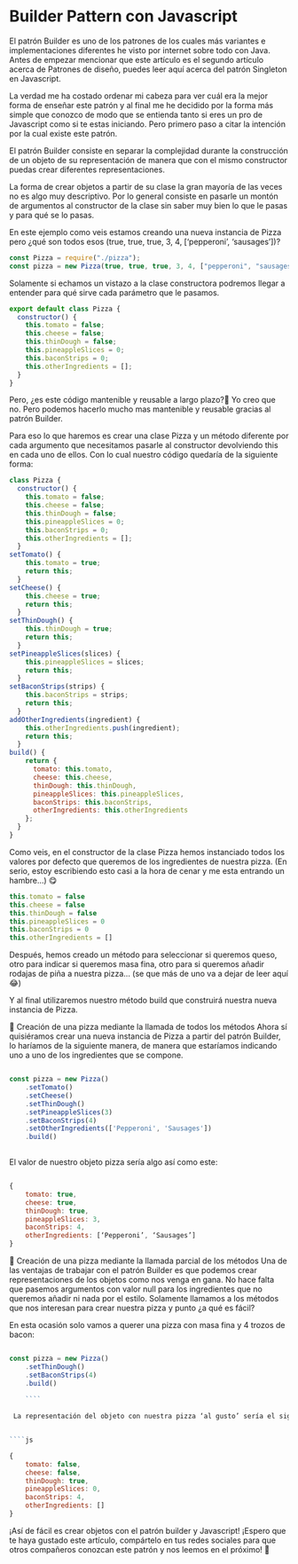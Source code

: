 # Builder Pattern con Javascript

El patrón Builder es uno de los patrones de los cuales más variantes e implementaciones diferentes he visto por internet sobre todo con Java. Antes de empezar mencionar que este artículo es el segundo artículo acerca de Patrones de diseño, puedes leer aquí acerca del patrón Singleton en Javascript.

La verdad me ha costado ordenar mi cabeza para ver cuál era la mejor forma de enseñar este patrón y al final me he decidido por la forma más simple que conozco de modo que se entienda tanto si eres un pro de Javascript como si te estas iniciando. Pero primero paso a citar la intención por la cual existe este patrón.

El patrón Builder consiste en separar la complejidad durante la construcción de un objeto de su representación de manera que con el mismo constructor puedas crear diferentes representaciones.

La forma de crear objetos a partir de su clase la gran mayoría de las veces no es algo muy descriptivo. Por lo general consiste en pasarle un montón de argumentos al constructor de la clase sin saber muy bien lo que le pasas y para qué se lo pasas.

En este ejemplo como veis estamos creando una nueva instancia de Pizza pero ¿qué son todos esos (true, true, true, 3, 4, [‘pepperoni’, ‘sausages’])?

````js
const Pizza = require("./pizza");
const pizza = new Pizza(true, true, true, 3, 4, ["pepperoni", "sausages"]);
````

Solamente si echamos un vistazo a la clase constructora podremos llegar a entender para qué sirve cada parámetro que le pasamos.

````js
export default class Pizza {
  constructor() {
    this.tomato = false;
    this.cheese = false;
    this.thinDough = false;
    this.pineappleSlices = 0;
    this.baconStrips = 0;
    this.otherIngredients = [];
  }
}
````

Pero, ¿es este código mantenible y reusable a largo plazo?🤔 Yo creo que no. Pero podemos hacerlo mucho mas mantenible y reusable gracias al patrón Builder.

Para eso lo que haremos es crear una clase Pizza y un método diferente por cada argumento que necesitamos pasarle al constructor devolviendo this en cada uno de ellos. Con lo cual nuestro código quedaría de la siguiente forma:

````js
class Pizza {
  constructor() {
    this.tomato = false;
    this.cheese = false;
    this.thinDough = false;
    this.pineappleSlices = 0;
    this.baconStrips = 0;
    this.otherIngredients = [];
  }
setTomato() {
    this.tomato = true;
    return this;
  }
setCheese() {
    this.cheese = true;
    return this;
  }
setThinDough() {
    this.thinDough = true;
    return this;
  }
setPineappleSlices(slices) {
    this.pineappleSlices = slices;
    return this;
  }
setBaconStrips(strips) {
    this.baconStrips = strips;
    return this;
  }
addOtherIngredients(ingredient) {
    this.otherIngredients.push(ingredient);
    return this;
  }
build() {
    return {
      tomato: this.tomato,
      cheese: this.cheese,
      thinDough: this.thinDough,
      pineappleSlices: this.pineappleSlices,
      baconStrips: this.baconStrips,
      otherIngredients: this.otherIngredients
    };
  }
}
````

Como veis, en el constructor de la clase Pizza hemos instanciado todos los valores por defecto que queremos de los ingredientes de nuestra pizza. (En serio, estoy escribiendo esto casi a la hora de cenar y me esta entrando un hambre…) 😋

````js
this.tomato = false
this.cheese = false
this.thinDough = false
this.pineappleSlices = 0
this.baconStrips = 0
this.otherIngredients = []
````

Después, hemos creado un método para seleccionar si queremos queso, otro para indicar si queremos masa fina, otro para si queremos añadir rodajas de piña a nuestra pizza… (se que más de uno va a dejar de leer aquí 😂)

Y al final utilizaremos nuestro método build que construirá nuestra nueva instancia de Pizza.

🍕 Creación de una pizza mediante la llamada de todos los métodos
Ahora sí quisiéramos crear una nueva instancia de Pizza a partir del patrón Builder, lo haríamos de la siguiente manera, de manera que estaríamos indicando uno a uno de los ingredientes que se compone.

````js

const pizza = new Pizza()
    .setTomato()
    .setCheese()
    .setThinDough()
    .setPineappleSlices(3)
    .setBaconStrips(4)
    .setOtherIngredients(['Pepperoni', 'Sausages'])
    .build()
    
 ````
 
 El valor de nuestro objeto pizza sería algo así como este:

````js

{
    tomato: true, 
    cheese: true, 
    thinDough: true, 
    pineappleSlices: 3, 
    baconStrips: 4, 
    otherIngredients: [‘Pepperoni’, ‘Sausages’]
}

````

🍕 Creación de una pizza mediante la llamada parcial de los métodos
Una de las ventajas de trabajar con el patrón Builder es que podemos crear representaciones de los objetos como nos venga en gana. No hace falta que pasemos argumentos con valor null para los ingredientes que no queremos añadir ni nada por el estilo. Solamente llamamos a los métodos que nos interesan para crear nuestra pizza y punto ¿a qué es fácil?

En esta ocasión solo vamos a querer una pizza con masa fina y 4 trozos de bacon:

````js

const pizza = new Pizza()
    .setThinDough()
    .setBaconStrips(4)
    .build()
    
    ````
    
 La representación del objeto con nuestra pizza ‘al gusto’ sería el siguiente:


````js

{
    tomato: false, 
    cheese: false, 
    thinDough: true, 
    pineappleSlices: 0, 
    baconStrips: 4, 
    otherIngredients: []
}

````

¡Así de fácil es crear objetos con el patrón builder y Javascript! ¡Espero que te haya gustado este artículo, compártelo en tus redes sociales para que otros compañeros conozcan este patrón y nos leemos en el próximo! 🤟
